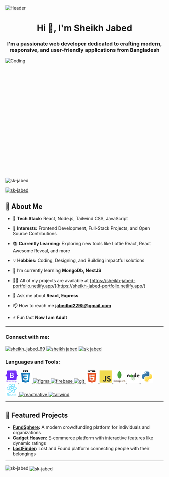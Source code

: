 
![Header](https://i.ibb.co.com/pKqhjqW/github-header-image-2.png)
<h1 align="center">Hi 👋, I'm Sheikh Jabed</h1>
<h3 align="center">I'm a passionate web developer dedicated to crafting modern, responsive, and user-friendly applications from Bangladesh</h3>
<img align="right" alt="Coding" width="800" height="380" src="https://user-images.githubusercontent.com/24864482/111586408-c8dd8a80-878e-11eb-94c8-483e2962a667.gif">

<p align="left"> <img src="https://komarev.com/ghpvc/?username=sk-jabed&label=Profile%20views&color=0e75b6&style=flat" alt="sk-jabed" /> </p>

<p align="left"> <a href="https://github.com/ryo-ma/github-profile-trophy"><img src="https://github-profile-trophy.vercel.app/?username=sk-jabed" alt="sk-jabed" /></a> </p>

## 📖 About Me  

- 🌟 **Tech Stack:** React, Node.js, Tailwind CSS, JavaScript  
- 🚀 **Interests:** Frontend Development, Full-Stack Projects, and Open Source Contributions  
- 📚 **Currently Learning:** Exploring new tools like Lottie React, React Awesome Reveal, and more  
- 💡 **Hobbies:** Coding, Designing, and Building impactful solutions  

- 🌱 I’m currently learning **MongoDb, NextJS**

- 👨‍💻 All of my projects are available at [https://sheikh-jabed-portfolio.netlify.app/](https://sheikh-jabed-portfolio.netlify.app/)

- 💬 Ask me about **React, Express**

- 📫 How to reach me **jabedbd2295@gmail.com**

- ⚡ Fun fact **Now I am Adult**
 
--- 

<h3 align="left">Connect with me:</h3>
<p align="left">
<a href="https://twitter.com/sheikh_jabed_69" target="blank"><img align="center" src="https://raw.githubusercontent.com/rahuldkjain/github-profile-readme-generator/master/src/images/icons/Social/twitter.svg" alt="sheikh_jabed_69" height="30" width="40" /></a>
<a href="https://linkedin.com/in/sheikh jabed" target="blank"><img align="center" src="https://raw.githubusercontent.com/rahuldkjain/github-profile-readme-generator/master/src/images/icons/Social/linked-in-alt.svg" alt="sheikh jabed" height="30" width="40" /></a>
<a href="https://fb.com/sk jabed" target="blank"><img align="center" src="https://raw.githubusercontent.com/rahuldkjain/github-profile-readme-generator/master/src/images/icons/Social/facebook.svg" alt="sk jabed" height="30" width="40" /></a>
</p>

<h3 align="left">Languages and Tools:</h3>
<p align="left"> <a href="https://getbootstrap.com" target="_blank" rel="noreferrer"> <img src="https://raw.githubusercontent.com/devicons/devicon/master/icons/bootstrap/bootstrap-plain-wordmark.svg" alt="bootstrap" width="40" height="40"/> </a> <a href="https://www.w3schools.com/css/" target="_blank" rel="noreferrer"> <img src="https://raw.githubusercontent.com/devicons/devicon/master/icons/css3/css3-original-wordmark.svg" alt="css3" width="40" height="40"/> </a> <a href="https://www.figma.com/" target="_blank" rel="noreferrer"> <img src="https://www.vectorlogo.zone/logos/figma/figma-icon.svg" alt="figma" width="40" height="40"/> </a> <a href="https://firebase.google.com/" target="_blank" rel="noreferrer"> <img src="https://www.vectorlogo.zone/logos/firebase/firebase-icon.svg" alt="firebase" width="40" height="40"/> </a> <a href="https://git-scm.com/" target="_blank" rel="noreferrer"> <img src="https://www.vectorlogo.zone/logos/git-scm/git-scm-icon.svg" alt="git" width="40" height="40"/> </a> <a href="https://www.w3.org/html/" target="_blank" rel="noreferrer"> <img src="https://raw.githubusercontent.com/devicons/devicon/master/icons/html5/html5-original-wordmark.svg" alt="html5" width="40" height="40"/> </a> <a href="https://developer.mozilla.org/en-US/docs/Web/JavaScript" target="_blank" rel="noreferrer"> <img src="https://raw.githubusercontent.com/devicons/devicon/master/icons/javascript/javascript-original.svg" alt="javascript" width="40" height="40"/> </a> <a href="https://www.mongodb.com/" target="_blank" rel="noreferrer"> <img src="https://raw.githubusercontent.com/devicons/devicon/master/icons/mongodb/mongodb-original-wordmark.svg" alt="mongodb" width="40" height="40"/> </a> <a href="https://nodejs.org" target="_blank" rel="noreferrer"> <img src="https://raw.githubusercontent.com/devicons/devicon/master/icons/nodejs/nodejs-original-wordmark.svg" alt="nodejs" width="40" height="40"/> </a> <a href="https://www.python.org" target="_blank" rel="noreferrer"> <img src="https://raw.githubusercontent.com/devicons/devicon/master/icons/python/python-original.svg" alt="python" width="40" height="40"/> </a> <a href="https://reactjs.org/" target="_blank" rel="noreferrer"> <img src="https://raw.githubusercontent.com/devicons/devicon/master/icons/react/react-original-wordmark.svg" alt="react" width="40" height="40"/> </a> <a href="https://reactnative.dev/" target="_blank" rel="noreferrer"> <img src="https://reactnative.dev/img/header_logo.svg" alt="reactnative" width="40" height="40"/> </a> <a href="https://tailwindcss.com/" target="_blank" rel="noreferrer"> <img src="https://www.vectorlogo.zone/logos/tailwindcss/tailwindcss-icon.svg" alt="tailwind" width="40" height="40"/> </a> </p>

---

## 💼 Featured Projects  

- **[FundSphere](https://b10-assignment-10-6b3b9.web.app/):** A modern crowdfunding platform for individuals and organizations  
- **[Gadget Heaven](https://gadget-heaven-reactjs-project.netlify.app/):** E-commerce platform with interactive features like dynamic ratings  
- **[LostFinder](https://b10-assignment-11-753d2.web.app/):** Lost and Found platform connecting people with their belongings  

---

<p><img align="left" src="https://github-readme-stats.vercel.app/api/top-langs?username=sk-jabed&show_icons=true&locale=en&layout=compact" alt="sk-jabed" /></p>

<p>&nbsp;<img align="center" src="https://github-readme-stats.vercel.app/api?username=sk-jabed&show_icons=true&locale=en" alt="sk-jabed" /></p>

